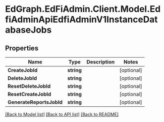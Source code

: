 # EdGraph.EdFiAdmin.Client.Model.EdfiAdminApiEdfiAdminV1InstanceDatabaseJobs

## Properties

Name | Type | Description | Notes
------------ | ------------- | ------------- | -------------
**CreateJobId** | **string** |  | [optional] 
**DeleteJobId** | **string** |  | [optional] 
**ResetDeleteJobId** | **string** |  | [optional] 
**ResetCreateJobId** | **string** |  | [optional] 
**GenerateReportsJobId** | **string** |  | [optional] 

[[Back to Model list]](../README.md#documentation-for-models) [[Back to API list]](../README.md#documentation-for-api-endpoints) [[Back to README]](../README.md)

